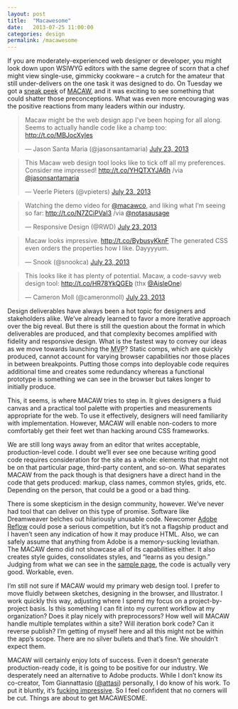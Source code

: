 ```yaml
---
layout: post
title:  "Macawesome"
date:   2013-07-25 11:00:00
categories: design
permalink: /macawesome
---
```


<div class="body-copy wrap">
<p>If you are moderately-experienced web designer or developer, you might look down upon WSIWYG editors with the same degree of scorn that a chef might view single-use, gimmicky cookware – a crutch for the amateur that still under-delivers on the one task it was designed to do. On Tuesday we got a <a href="http://macaw.co/peek/">sneak peek</a> of <a href="http://macaw.co/">MACAW</a>, and it was exciting to see something that could shatter those preconceptions. What was even more encouraging was the positive reactions from many leaders within our industry. </p>

<blockquote class="twitter-tweet"><p>Macaw might be the web design app I’ve been hoping for all along. Seems to actually handle code like a champ too: <a href="http://t.co/MBJocXyles">http://t.co/MBJocXyles</a></p>&mdash; Jason Santa Maria (@jasonsantamaria) <a href="https://twitter.com/jasonsantamaria/statuses/359682167879647232">July 23, 2013</a></blockquote>

<blockquote class="twitter-tweet"><p>This Macaw web design tool looks like to tick off all my preferences. Consider me impressed! <a href="http://t.co/YHQTXYJA6h">http://t.co/YHQTXYJA6h</a>&#10;&#10;/via <a href="https://twitter.com/jasonsantamaria">@jasonsantamaria</a></p>&mdash; Veerle Pieters (@vpieters) <a href="https://twitter.com/vpieters/statuses/359690626515746816">July 23, 2013</a></blockquote>

<blockquote class="twitter-tweet"><p>Watching the demo video for <a href="https://twitter.com/macawco">@macawco</a>, and liking what I’m seeing so far: <a href="http://t.co/N7ZCiPVaI3">http://t.co/N7ZCiPVaI3</a> /via <a href="https://twitter.com/notasausage">@notasausage</a></p>&mdash; Responsive Design (@RWD) <a href="https://twitter.com/RWD/statuses/359681664353447937">July 23, 2013</a></blockquote>

<blockquote class="twitter-tweet"><p>Macaw looks impressive. <a href="http://t.co/BybusyKknF">http://t.co/BybusyKknF</a> The generated CSS even orders the properties how I like. Dayyyyum.</p>&mdash; Snook (@snookca) <a href="https://twitter.com/snookca/statuses/359816258977402883">July 23, 2013</a></blockquote>

<blockquote class="twitter-tweet"><p>This looks like it has plenty of potential. Macaw, a code-savvy web design tool: <a href="http://t.co/HR78YkQGEb">http://t.co/HR78YkQGEb</a> (thx <a href="https://twitter.com/AisleOne">@AisleOne</a>)</p>&mdash; Cameron Moll (@cameronmoll) <a href="https://twitter.com/cameronmoll/statuses/359693065335750658">July 23, 2013</a></blockquote>


<p>Design deliverables have always been a hot topic for designers and stakeholders alike. We’ve already learned to favor a more iterative approach over the big reveal. But there is still the question about the format in which deliverables are produced, and that complexity becomes amplified with fidelity and responsive design. What is the fastest way to convey our ideas as we move towards launching the <abbr title="Minimally Viable Product">MVP</abbr>? Static comps, which are quickly produced, cannot account for varying browser capabilities nor those places in between breakpoints. Putting those comps into deployable code requires additional time and creates some redundancy whereas a functional prototype is something we can see in the browser but takes longer to initially produce. </p>

<p>This, it seems, is where MACAW tries to step in. It gives designers a fluid canvas and a practical tool palette with properties and measurements appropriate for the web. To use it effectively, designers will need familiarity with implementation. However, MACAW will enable non-coders to more comfortably get their feet wet than hacking around CSS frameworks.  </p>

<p>We are still long ways away from an editor that writes acceptable, production-level code. I doubt we’ll ever see one because writing good code requires consideration for the site as a whole: elements that might not be on that particular page, third-party content, and so-on. What separates MACAW from the pack though is that designers have a direct hand in the code that gets produced: markup, class names, common styles, grids, etc. Depending on the person, that could be a good or a bad thing.  </p>

<p>There is some skepticism in the design community, however. We’ve never had tool that can deliver on this type of promise. Software like Dreamweaver belches out hilariously unusable code. Newcomer <a href="http://html.adobe.com/edge/reflow/">Adobe Reflow</a> could pose a serious competition, but it’s not a flagship product and I haven’t seen any indication of how it may produce HTML. Also, we can safely assume that anything from Adobe is a memory-sucking leviathan. The MACAW demo did not showcase all of its capabilities either. It also creates style guides, consolidates styles, and “learns as you design.” Judging from what we can see in the <a href="http://macaw.co/peek/sample/">sample page</a>, the code is actually very good. Workable, even.  </p>

<p>I’m still not sure if MACAW would my primary web design tool. I prefer to move fluidly between sketches, designing in the browser, and Illustrator. I work quickly this way, adjusting where I spend my focus on a project-by-project basis. Is this something I can fit into my current workflow at my organization? Does it play nicely with preprocessors? How well will MACAW handle multiple templates within a site? Will iteration bork code? Can it reverse publish? I’m getting of myself here and all this might not be within the app’s scope. There are no silver bullets and that’s fine. We shouldn’t expect them. </p>

<p>MACAW will certainly enjoy lots of success.  Even it doesn’t generate production-ready code, it is going to be positive for our industry. We desperately need an alternative to Adobe products. While I don’t know its co-creator, Tom Giannattasio (<a href="https://twitter.com/attasi">@attasi</a>) personally, I do know of his work. To put it bluntly, it’s <a href="http://attasi.com/experiments/">fucking impressive</a>. So I feel confident that no corners will be cut. Things are about to get MACAWESOME. 
</p>
</div>


<script async src="//platform.twitter.com/widgets.js" charset="utf-8"></script>